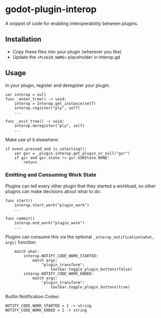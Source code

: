 # godot-plugin-interop
A snippet of code for enabling interoperability between plugins.

## Installation
- Copy these files into your plugin (wherever you like)
- Update the `<PLUGIN_NAME>` placeholder in interop.gd

## Usage
In your plugin, register and deregister your plugin:

```
var interop = null
func _enter_tree() -> void:
    interop = Interop.get_instance(self)
    interop.register("ply", self)
    ...

func _exit_tree() -> void:
    interop.deregister("ply", self)
    ...
```

Make use of it elsewhere:
```
if event.pressed and is_selecting():
    var gsr = _plugin.interop.get_plugin_or_null("gsr")
    if gsr and gsr.state != gsr.GSRState.NONE:
        return
```

### Emitting and Consuming Work State

Plugins can tell every other plugin that they started a workload, so other plugins can make decisions about what to do:
```
func start()
	interop.start_work("plugin_work")
    ...

func commit()
    interop.end_work("plugin_work")
    ...
```

Plugins can consume this via the optional `_interop_notification(what, args)` function:
```
    match what:
        interop.NOTIFY_CODE_WORK_STARTED:
            match args:
                "plugin_transform":
                    toolbar.toggle_plugin_buttons(false)
        interop.NOTIFY_CODE_WORK_ENDED:
            match args:
                "plugin_transform":
                    toolbar.toggle_plugin_buttons(true)
```

Builtin Notification Codes:
```
NOTIFY_CODE_WORK_STARTED = 1 -> string
NOTIFY_CODE_WORK_ENDED = 2 -> string
```